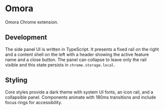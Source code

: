 # Omora

Omora Chrome extension.

## Development
The side panel UI is written in TypeScript. It presents a fixed rail on the right and a content shell on the left with a header showing the active feature name and a close button. The panel can collapse to leave only the rail visible and this state persists in `chrome.storage.local`.

## Styling
Core styles provide a dark theme with system UI fonts, an icon rail, and a collapsible panel. Components animate with 180ms transitions and include focus rings for accessibility.
